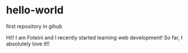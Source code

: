 # hello-world
first repository in gihub

Hi!!
I am Foteini and I recently started learning web development! So far, I absolutely love it!! 
